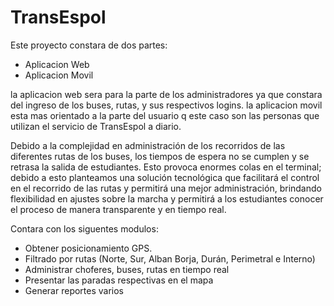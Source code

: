 # TransEspol

Este proyecto constara de dos partes:<br />
  - Aplicacion Web<br />
  - Aplicacion Movil
  
la aplicacion web sera para la parte de los administradores ya que constara del ingreso de los buses, rutas, y sus respectivos logins.
la aplicacion movil esta mas orientado a la parte del usuario q este caso son las personas que utilizan el servicio de TransEspol a diario.<br />

Debido a la complejidad en administración de los recorridos de las diferentes rutas de los buses,  los tiempos de espera no se cumplen y se retrasa la salida de estudiantes. Esto provoca enormes colas en el terminal; debido a esto planteamos una solución tecnológica que facilitará el control en el recorrido de las rutas y permitirá una mejor administración,  brindando flexibilidad en ajustes sobre la marcha y permitirá a los estudiantes conocer el proceso de manera transparente y en tiempo real.

Contara con los siguentes modulos:<br />
- Obtener posicionamiento GPS.<br />
- Filtrado por rutas (Norte, Sur, Alban Borja, Durán, Perimetral e Interno)<br />
- Administrar choferes, buses, rutas en tiempo real<br />
- Presentar las paradas respectivas en el mapa<br />
- Generar reportes varios


